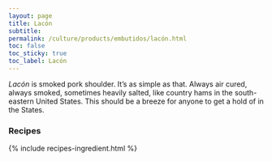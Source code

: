 ```yaml
---
layout: page
title: Lacón
subtitle: 
permalink: /culture/products/embutidos/lacón.html
toc: false
toc_sticky: true
toc_label: Lacón
---
```

_Lacón_ is smoked pork shoulder. It’s as simple as that. Always air cured, always smoked, sometimes heavily salted, like country hams in the south-eastern United States. This should be a breeze for anyone to get a hold of in the States.

### Recipes

{% include recipes-ingredient.html %}